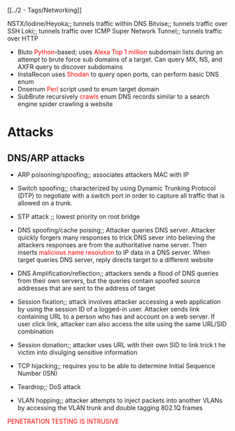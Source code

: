 [[../2 - Tags/Networking]]

NSTX/Iodine/Heyoka;; tunnels traffic within DNS
Bitvise;; tunnels traffic over SSH
Loki;; tunnels traffic over ICMP
Super Network Tunnel;; tunnels traffic over HTTP

- Bluto <span style="color:rgb(255, 0, 0)">Python</span>-based; uses<span style="color:rgb(255, 0, 0)"> Alexa Top 1 million</span> subdomain lists during an attempt to brute force sub domains of a target. Can query MX, NS, and AXFR query to discover subdomains
- InstaRecon uses  <span style="color:rgb(255, 0, 0)">Shodan</span> to query open ports, can perform basic DNS enum
- Dnsenum <span style="color:rgb(255, 0, 0)">Perl</span> script used to enum target domain
- SubBrute recursively <span style="color:rgb(255, 0, 0)">crawls</span> enum DNS records similar to a search engine spider crawling a website

# Attacks
## DNS/ARP attacks
- ARP poisoning/spoofing;; associates attackers MAC with IP
- Switch spoofing;; characterized by using Dynamic Trunking Protocol (DTP) to negotiate with a switch port in order to capture all traffic that is allowed on a trunk. 
- STP attack ;; lowest priority on root bridge
- DNS spoofing/cache poising;; Attacker queries DNS server. Attacker quickly forgers many responses to trick DNS sever into believing the attackers responses are from the authoritative name server. Then inserts <span style="color:rgb(255, 0, 0)">malicious name resolution</span> to IP data in a DNS server. When target queries DNS server, reply directs target to a different website
- DNS Amplification/reflection;; attackers sends a flood of DNS queries from their own servers, but the queries contain spoofed source addresses that are sent to the address of target




- Session fixation;; attack involves attacker accessing a web application by using the session ID of a logged-in user. Attacker sends link containing URL to a person who has and account on a web server. If user click link, attacker can also access the site using the same URL/SID combination
- Session donation;; attacker uses URL with their own SID to link trick t he victim into divulging sensitive information
- TCP hijacking;; requires you to be able to determine Initial Sequence Number (ISN)
- Teardrop;; DoS attack
- VLAN hopping;; attacker attempts to inject packets into another VLANs by accessing the VLAN trunk and double tagging 802.1Q frames


<span style="color:rgb(255, 0, 0)">PENETRATION TESTING IS INTRUSIVE</span>
